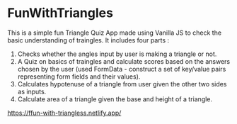 # FunWithTriangles
This is a simple fun Triangle Quiz App made using Vanilla JS to check the basic understanding of traingles. It includes four parts :

1. Checks whether the angles input by user is making a triangle or not.
2. A Quiz on basics of traingles and calculate scores based on the answers chosen by the user (used FormData - construct a set of key/value pairs representing form fields and their values).
3. Calculates hypotenuse of a triangle from user given the other two sides as inputs.
4. Calculate area of a triangle given the base and height of a triangle.

https://ffun-with-triangless.netlify.app/
